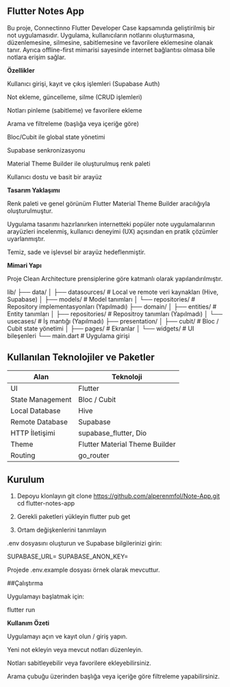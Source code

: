 ## **Flutter Notes App**

Bu proje, Connectinno Flutter Developer Case kapsamında geliştirilmiş bir not uygulamasıdır.
Uygulama, kullanıcıların notlarını oluşturmasına, düzenlemesine, silmesine, sabitlemesine ve favorilere eklemesine olanak tanır.
Ayrıca offline-first mimarisi sayesinde internet bağlantısı olmasa bile notlara erişim sağlar.

**Özellikler**

Kullanıcı girişi, kayıt ve çıkış işlemleri (Supabase Auth)

Not ekleme, güncelleme, silme (CRUD işlemleri)

Notları pinleme (sabitleme) ve favorilere ekleme

Arama ve filtreleme (başlığa veya içeriğe göre)

Bloc/Cubit ile global state yönetimi

Supabase senkronizasyonu

Material Theme Builder ile oluşturulmuş renk paleti

Kullanıcı dostu ve basit bir arayüz

**Tasarım Yaklaşımı**

Renk paleti ve genel görünüm Flutter Material Theme Builder aracılığıyla oluşturulmuştur.

Uygulama tasarımı hazırlanırken internetteki popüler note uygulamalarının arayüzleri incelenmiş, kullanıcı deneyimi (UX) açısından en pratik çözümler uyarlanmıştır.

Temiz, sade ve işlevsel bir arayüz hedeflenmiştir.

**Mimari Yapı**

Proje Clean Architecture prensiplerine göre katmanlı olarak yapılandırılmıştır.

lib/
├── data/
│   ├── datasources/      # Local ve remote veri kaynakları (Hive, Supabase)
│   ├── models/           # Model tanımları
│   └── repositories/     # Repository implementasyonları (Yapılmadı)
├── domain/
│   ├── entities/         # Entity tanımları
│   ├── repositories/     # Repositroy tanımları (Yapılmadı)
│   └── usecases/         # İş mantığı (Yapılmadı)
├── presentation/
│   ├── cubit/            # Bloc / Cubit state yönetimi
│   ├── pages/            # Ekranlar
│   └── widgets/          # UI bileşenleri
└── main.dart             # Uygulama girişi

## Kullanılan Teknolojiler ve Paketler

| Alan | Teknoloji |
|------|------------|
| UI | Flutter |
| State Management | Bloc / Cubit |
| Local Database | Hive |
| Remote Database | Supabase |
| HTTP İletişimi | supabase_flutter, Dio |
| Theme | Flutter Material Theme Builder |
| Routing | go_router |

## Kurulum
1. Depoyu klonlayın
git clone https://github.com/alperenmfol/Note-App.git
cd flutter-notes-app

2. Gerekli paketleri yükleyin
flutter pub get

3. Ortam değişkenlerini tanımlayın

.env dosyasını oluşturun ve Supabase bilgilerinizi girin:

SUPABASE_URL=
SUPABASE_ANON_KEY=


Projede .env.example dosyası örnek olarak mevcuttur.

##Çalıştırma

Uygulamayı başlatmak için:

flutter run



**Kullanım Özeti**

Uygulamayı açın ve kayıt olun / giriş yapın.

Yeni not ekleyin veya mevcut notları düzenleyin.

Notları sabitleyebilir veya favorilere ekleyebilirsiniz.

Arama çubuğu üzerinden başlığa veya içeriğe göre filtreleme yapabilirsiniz.
